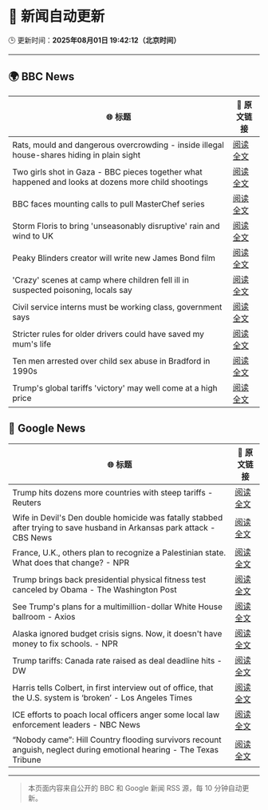 # 🧠 新闻自动更新

🕒 更新时间：**2025年08月01日 19:42:12（北京时间）**

---

## 🌍 BBC News

| 🌐 标题 | 🔗 原文链接 |
|--------|-------------|
| Rats, mould and dangerous overcrowding - inside illegal house-shares hiding in plain sight | [阅读全文](https://www.bbc.com/news/articles/c04r7l455zeo?at_medium=RSS&at_campaign=rss) |
| Two girls shot in Gaza - BBC pieces together what happened and looks at dozens more child shootings | [阅读全文](https://www.bbc.com/news/videos/cjelp738zd7o?at_medium=RSS&at_campaign=rss) |
| BBC faces mounting calls to pull MasterChef series | [阅读全文](https://www.bbc.com/news/articles/cwye4840zdgo?at_medium=RSS&at_campaign=rss) |
| Storm Floris to bring 'unseasonably disruptive' rain and wind to UK | [阅读全文](https://www.bbc.com/weather/articles/cn47xd04x2xo?at_medium=RSS&at_campaign=rss) |
| Peaky Blinders creator will write new James Bond film | [阅读全文](https://www.bbc.com/news/articles/c99mxlym3lko?at_medium=RSS&at_campaign=rss) |
| 'Crazy' scenes at camp where children fell ill in suspected poisoning, locals say | [阅读全文](https://www.bbc.com/news/articles/c8ryje8773go?at_medium=RSS&at_campaign=rss) |
| Civil service interns must be working class, government says | [阅读全文](https://www.bbc.com/news/articles/c3ez3v9v8jqo?at_medium=RSS&at_campaign=rss) |
| Stricter rules for older drivers could have saved my mum's life | [阅读全文](https://www.bbc.com/news/articles/czell1g83nno?at_medium=RSS&at_campaign=rss) |
| Ten men arrested over child sex abuse in Bradford in 1990s | [阅读全文](https://www.bbc.com/news/articles/c4glzyx8vyqo?at_medium=RSS&at_campaign=rss) |
| Trump's global tariffs 'victory' may well come at a high price | [阅读全文](https://www.bbc.com/news/articles/c0l6g13rlwko?at_medium=RSS&at_campaign=rss) |

## 📰 Google News

| 🌐 标题 | 🔗 原文链接 |
|--------|-------------|
| Trump hits dozens more countries with steep tariffs - Reuters | [阅读全文](https://news.google.com/rss/articles/CBMipAFBVV95cUxQWV9xMnNtT3NKVzNLUFpXYmJKd21oV2QyX3JRWDh6b0lNdlQweXc1emJjc3JYdnB6UDVMcmFja092bjNSNjVZeVN6NnUteTk3RG0xMnNBQ2drYjBiUW16ZVF5QnlOQzU1QXhFN2w3T01weTFqOXljeXg4a3RTNXFLS3ZOM3FGMEtkNGM1NzZKUmVSYWM5V1JzelhMdU1qWlZENHNFYg?oc=5) |
| Wife in Devil's Den double homicide was fatally stabbed after trying to save husband in Arkansas park attack - CBS News | [阅读全文](https://news.google.com/rss/articles/CBMihAFBVV95cUxOcE1kbHRLbnNTRkpCVkJMemgyMmlfRnl4U05leVZiRzk0NWE1eHdmUGxNSk1aUEJUdVlobElwUHlRVzRpNGdVclFaNXVxRVBqMG9GaEtzOWVmeE5fcE4zLUVmR05yQUx5OW9MN2VXNllJVGxkQVNaM3EtdWx3ajdxc2VHQTjSAYoBQVVfeXFMUFV5TVdUckhENzFHMGo0djlMM3ZVRTlDVkJZVVhKM2lJbVBfUmlrY0J5Q3JvaFhrbHV3eGxEd2hHVkJYVmg5RG96YmJaR3k2dU5walFydW5PT2JBVnM1bVZ5ZUVKX2xnU29PbjBqbUk5dE5CUHVVVm1Lb19JSGowVGs2ZVhieVlPeFln?oc=5) |
| France, U.K., others plan to recognize a Palestinian state. What does that change? - NPR | [阅读全文](https://news.google.com/rss/articles/CBMihwFBVV95cUxPX180aHRNa1ZtRXZaZ3BnWTNHU25IVmZ2QXRQYnYyNVFSM2FoTnJaUk9zUlRoMlVFT3ZoZUN1VTMwOF9ETFRfVDJNNmJPaUs0T1hXc1Nkblg0dndfeGRNOEg2V0RsU0liVjFpcDF4MkpOLVgxOHJuTXZUTTAwMlZMVXBRM2RjeDA?oc=5) |
| Trump brings back presidential physical fitness test canceled by Obama - The Washington Post | [阅读全文](https://news.google.com/rss/articles/CBMikAFBVV95cUxOeThiUGV5SHJRTEdjRXR0OURIY0tQcmtNQ1laMGpILW9DeEpQdFBxMkJGT1gtZzE5dGlqQmh0cmFRbWxJZmpuUG5oaEFvZzFQVzE2ZFo3bHZJd01xbURnTUphdXZNdDNRYm81YTFYa0FlUXpCY0M2bjlMX3BabWpCS0h4ZG5wMUFSeGZ0NjgxaDc?oc=5) |
| See Trump's plans for a multimillion-dollar White House ballroom - Axios | [阅读全文](https://news.google.com/rss/articles/CBMia0FVX3lxTE1sY3JueWNqLTlTc096WktuZi0xM29TazM5dTBqUWRKeDFuQVFPLXdKXzZCVWV3ME53Z3I5eVgyLUJZS0Qxb18wNkViRnE0QkJ2dmNaODZzbm1VWUMtX1UzalFhbURNcXJXR3g4?oc=5) |
| Alaska ignored budget crisis signs. Now, it doesn't have money to fix schools. - NPR | [阅读全文](https://news.google.com/rss/articles/CBMitwFBVV95cUxNQUxLM2dxTUZWSjQwS1MzR28xSWF0S0tnd0VSZmFHRTJLN2sydC1nNTdUb0docmNFMW9uUVd5aEI4ZnVPVzJ5X2Zqc2tfTlZ3TV92cDU4Tnp1VW9HdTdqenZELVd4Tk9ldi1Ob0FTZ0hNMGhuUm1tTmJwZUdyWGhfS2JMRThGQ0lGazBMN0h4ZV9SVUNPM0xzTFViMnlOb0V1NkZPZTAyVk9RWkNlMU5WOWJ2aGNpZlU?oc=5) |
| Trump tariffs: Canada rate raised as deal deadline hits - DW | [阅读全文](https://news.google.com/rss/articles/CBMilAFBVV95cUxQVDVJVWlyRFZXTXRZUUtNejRIeU5naWZtcG5LM3ZYckRqYXg0LUJqR2o3T1NwNjl1T3BxcXRRUTNvekwxQ29WTTVrMFUwbzQ1OVp3LVlYRzdCeENQSFFFN0ZFQjZCbjVLOWRIMldaVGpySUF3Z1hCWnZuekVvT2NXQWxUaEdMTDRvUUpyV3NNLWtWTDlr?oc=5) |
| Harris tells Colbert, in first interview out of office, that the U.S. system is ‘broken’ - Los Angeles Times | [阅读全文](https://news.google.com/rss/articles/CBMizwFBVV95cUxPODBSQ1VZTWhYTGdQWlJ3TFplWTM2MGItVHVaZDZTWGM3bVVvZlV6R0VmeDR0ODdQckJ0ZTd1N3Ywek1hbTJIaF90SUZlSU56LXNLNVdhbVdvUTZlOXFFaXF4ZmFQUnRMM196TUYxY1JxdzZzX1dWRnU1UWpDQ0NJbWViYnlOc0NBZGE0SEFKcDhER1VxWUMySE1iZWtVMGw2a04yTktWQ2xWdlR5UkpTbGd6Wnc1Wm1UcVppWWVVR1Fqc1JRZTNLYk5WNnExYXM?oc=5) |
| ICE efforts to poach local officers anger some local law enforcement leaders - NBC News | [阅读全文](https://news.google.com/rss/articles/CBMizAFBVV95cUxNbU94OTFGaUdrOUZkelY1X05uRkhKXzExZ2VQS2lzLWFHeG9aUnlITlFVOHh2OVlJYVhONlNjSHpia2x6RTEyMXZoR3NqYk0xVlBtaWxnc1FWYUU2cWdIV0JDVC1MYTNvclBxNFh6SlNlNHRFZDdTSEEtN1d0d0lLd2F3U3dUbFViNExDa2xPT2J3THFKWjlZVWVLWlN5SE9jQXUyMXo0d3VGUTNJZ0hDWjhrZzNXRGJLQmdHU0tTOGh2YVl2N3M0NElDT3bSAVZBVV95cUxPNGdpLUlKcGtQaERkakFKOC10MW1DTzFfOEhKNjVoWmI4VHVLQ2VQU3Z5ajRab1A0VXhycWs5eXZSeks0VHlmbkVlc1JnX3h4U0VOOU52UQ?oc=5) |
| “Nobody came”: Hill Country flooding survivors recount anguish, neglect during emotional hearing - The Texas Tribune | [阅读全文](https://news.google.com/rss/articles/CBMiiwFBVV95cUxOTmZRQ0kzb0VWT2M2NHpxWjJ6UW82R2hlOE14aC1lNUd1bXNTdnZiekZJRnBNNTJXcDVSMmwtenZBNE5WVlZ5cHZaaEM3UF9NbU04a2luenhVZE9INlpGWW1Gc1M1YVhEUDR4TWpPamFjNzJpRmk4ZnYwaGVJZWpSbDJNVUtwRlZKRGZJ?oc=5) |

---
> 本页面内容来自公开的 BBC 和 Google 新闻 RSS 源，每 10 分钟自动更新。